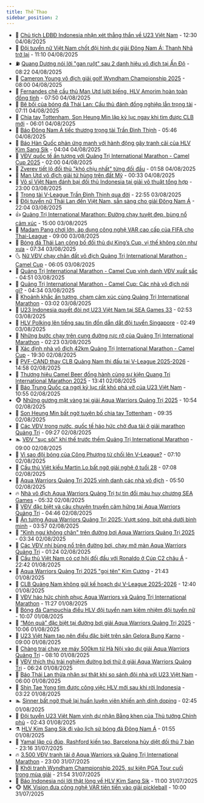 ```yaml
---
title: Thể Thao
sidebar_position: 2
---
```


<!-- dantri-the-thao:START -->
- 🎡 [Chủ tịch LĐBĐ Indonesia nhận xét thẳng thắn về U23 Việt Nam](https://dantri.com.vn/the-thao/chu-tich-ldbd-indonesia-nhan-xet-thang-than-ve-u23-viet-nam-20250804191430659.htm) - 12:30 04/08/2025
- 💯 [Đội tuyển nữ Việt Nam chốt đội hình dự giải Đông Nam Á: Thanh Nhã trở lại](https://dantri.com.vn/the-thao/doi-tuyen-nu-viet-nam-chot-doi-hinh-du-giai-dong-nam-a-thanh-nha-tro-lai-20250804174434066.htm) - 11:10 04/08/2025
- ⛽️ [Quang Dương nói lời &quot;gan ruột&quot; sau 2 danh hiệu vô địch tại Ấn Độ](https://dantri.com.vn/the-thao/quang-duong-noi-loi-gan-ruot-sau-2-danh-hieu-vo-dich-tai-an-do-20250804150643443.htm) - 08:22 04/08/2025
- 💃 [Cameron Young vô địch giải golf Wyndham Championship 2025](https://dantri.com.vn/the-thao/cameron-young-vo-dich-giai-golf-wyndham-championship-2025-20250804142321188.htm) - 08:00 04/08/2025
- 🌈 [Fernandes chê cầu thủ Man Utd lười biếng, HLV Amorim hoàn toàn đồng tình](https://dantri.com.vn/the-thao/fernandes-che-cau-thu-man-utd-luoi-bieng-hlv-amorim-hoan-toan-dong-tinh-20250804144833443.htm) - 07:50 04/08/2025
- 🦅 [Bê bối của bóng đá Thái Lan: Cầu thủ đánh đồng nghiệp lẫn trọng tài](https://dantri.com.vn/the-thao/be-boi-cua-bong-da-thai-lan-cau-thu-danh-dong-nghiep-lan-trong-tai-20250804115401389.htm) - 07:11 04/08/2025
- 🌝 [Chia tay Tottenham, Son Heung Min lập kỷ lục ngay khi tìm được CLB mới](https://dantri.com.vn/the-thao/chia-tay-tottenham-son-heung-min-lap-ky-luc-ngay-khi-tim-duoc-clb-moi-20250804124407958.htm) - 06:01 04/08/2025
- 🚀 [Báo Đông Nam Á tiếc thương trọng tài Trần Đình Thịnh](https://dantri.com.vn/the-thao/bao-dong-nam-a-tiec-thuong-trong-tai-tran-dinh-thinh-20250804122611264.htm) - 05:46 04/08/2025
- 🎉 [Báo Hàn Quốc phản ứng mạnh với hành động gây tranh cãi của HLV Kim Sang Sik](https://dantri.com.vn/the-thao/bao-han-quoc-phan-ung-manh-voi-hanh-dong-gay-tranh-cai-cua-hlv-kim-sang-sik-20250804105527874.htm) - 04:04 04/08/2025
- 📝 [VĐV quốc tế ấn tượng với Quảng Trị International Marathon - Camel Cup 2025](https://dantri.com.vn/the-thao/vdv-quoc-te-an-tuong-voi-quang-tri-international-marathon-camel-cup-2025-20250804052934800.htm) - 02:00 04/08/2025
- 🦄 [Zverev tiết lộ đối thủ &quot;khó chịu nhất&quot; từng đối đầu](https://dantri.com.vn/the-thao/zverev-tiet-lo-doi-thu-kho-chiu-nhat-tung-doi-dau-20250804085756227.htm) - 01:58 04/08/2025
- 🎉 [Man Utd vô địch giải tứ hùng trên đất Mỹ](https://dantri.com.vn/the-thao/man-utd-vo-dich-giai-tu-hung-tren-dat-my-20250804073221447.htm) - 00:33 04/08/2025
- 💼 [Võ sĩ Việt Nam đánh bại đối thủ Indonesia tại giải võ thuật tổng hợp](https://dantri.com.vn/the-thao/vo-si-viet-nam-danh-bai-doi-thu-indonesia-tai-giai-vo-thuat-tong-hop-20250804004355367.htm) - 23:00 03/08/2025
- 🤡 [Trọng tài  V-League Trần Đình Thịnh qua đời](https://dantri.com.vn/the-thao/trong-tai-v-league-tran-dinh-thinh-qua-doi-20250804064944540.htm) - 22:55 03/08/2025
- 🦆 [Đội tuyển nữ Thái Lan đến Việt Nam, sẵn sàng cho giải Đông Nam Á](https://dantri.com.vn/the-thao/doi-tuyen-nu-thai-lan-den-viet-nam-san-sang-cho-giai-dong-nam-a-20250803225600675.htm) - 22:04 03/08/2025
- 👍 [Quảng Trị International Marathon: Đường chạy tuyệt đẹp, bùng nổ cảm xúc](https://dantri.com.vn/the-thao/quang-tri-international-marathon-duong-chay-tuyet-dep-bung-no-cam-xuc-20250803214847650.htm) - 15:00 03/08/2025
- 💼 [Madam Pang chơi lớn, áp dụng công nghệ VAR cao cấp của FIFA cho Thai-League](https://dantri.com.vn/the-thao/madam-pang-choi-lon-ap-dung-cong-nghe-var-cao-cap-cua-fifa-cho-thai-league-20250803112401924.htm) - 09:00 03/08/2025
- 🦒 [Bóng đá Thái Lan công bố đối thủ dự King’s Cup, vị thế không còn như xưa](https://dantri.com.vn/the-thao/bong-da-thai-lan-cong-bo-doi-thu-du-kings-cup-vi-the-khong-con-nhu-xua-20250803114549532.htm) - 07:34 03/08/2025
- 🌜 [Nữ VĐV chạy chân đất vô địch Quảng Trị International Marathon - Camel Cup](https://dantri.com.vn/the-thao/nu-vdv-chay-chan-dat-vo-dich-quang-tri-international-marathon-camel-cup-20250803113256554.htm) - 06:05 03/08/2025
- 🦆 [Quảng Trị International Marathon - Camel Cup vinh danh VĐV xuất sắc](https://dantri.com.vn/the-thao/quang-tri-international-marathon-camel-cup-vinh-danh-vdv-xuat-sac-20250803114920754.htm) - 04:51 03/08/2025
- 💪 [Quảng Trị International Marathon - Camel Cup: Các nhà vô địch nói gì?](https://dantri.com.vn/the-thao/quang-tri-international-marathon-camel-cup-cac-nha-vo-dich-noi-gi-20250803113240500.htm) - 04:34 03/08/2025
- 🧠 [Khoảnh khắc ấn tượng, chạm cảm xúc cùng Quảng Trị International Marathon](https://dantri.com.vn/the-thao/khoanh-khac-an-tuong-cham-cam-xuc-cung-quang-tri-international-marathon-20250803094304678.htm) - 03:02 03/08/2025
- 🦄 [U23 Indonesia quyết đòi nợ U23 Việt Nam tại SEA Games 33](https://dantri.com.vn/the-thao/u23-indonesia-quyet-doi-no-u23-viet-nam-tai-sea-games-33-20250803094850994.htm) - 02:53 03/08/2025
- 🥸 [HLV Polking lên tiếng sau tin đồn dẫn dắt đội tuyển Singapore](https://dantri.com.vn/the-thao/hlv-polking-len-tieng-sau-tin-don-dan-dat-doi-tuyen-singapore-20250803094852011.htm) - 02:49 03/08/2025
- 🤠 [Những bước chạy trên cung đường rực rỡ của Quảng Trị International Marathon](https://dantri.com.vn/the-thao/nhung-buoc-chay-tren-cung-duong-ruc-ro-cua-quang-tri-international-marathon-20250803085623096.htm) - 02:23 03/08/2025
- 👺 [Xác định nhà vô địch 42km Quảng Trị International Marathon - Camel Cup](https://dantri.com.vn/the-thao/xac-dinh-nha-vo-dich-42km-quang-tri-international-marathon-camel-cup-20250802215052195.htm) - 19:30 02/08/2025
- 📝 [PVF-CAND thay CLB Quảng Nam thi đấu tại V-League 2025-2026](https://dantri.com.vn/the-thao/pvf-cand-thay-clb-quang-nam-thi-dau-tai-v-league-2025-2026-20250802195223578.htm) - 14:58 02/08/2025
- 🦆 [Thương hiệu Camel Beer đồng hành cùng sự kiện Quang Tri International Marathon 2025](https://dantri.com.vn/the-thao/thuong-hieu-camel-beer-dong-hanh-cung-su-kien-quang-tri-international-marathon-2025-20250802204130917.htm) - 13:41 02/08/2025
- 🥳 [Báo Trung Quốc ca ngợi kỷ lục rất khó phá vỡ của U23 Việt Nam](https://dantri.com.vn/the-thao/bao-trung-quoc-ca-ngoi-ky-luc-rat-kho-pha-vo-cua-u23-viet-nam-20250802141253550.htm) - 10:55 02/08/2025
- 🐵 [Những gương mặt vàng tại giải Aqua Warriors Quảng Trị 2025](https://dantri.com.vn/the-thao/nhung-guong-mat-vang-tai-giai-aqua-warriors-quang-tri-2025-20250802172031149.htm) - 10:54 02/08/2025
- 🤩 [Son Heung Min bất ngờ tuyên bố chia tay Tottenham](https://dantri.com.vn/the-thao/son-heung-min-bat-ngo-tuyen-bo-chia-tay-tottenham-20250802143515141.htm) - 09:35 02/08/2025
- 🤠 [Các VĐV trong nước, quốc tế háo hức chờ đua tài ở giải marathon Quảng Trị](https://dantri.com.vn/the-thao/cac-vdv-trong-nuoc-quoc-te-hao-huc-cho-dua-tai-o-giai-marathon-quang-tri-20250802155759214.htm) - 09:27 02/08/2025
- 🏊 [VĐV &quot;sục sôi&quot; khí thế trước thềm Quảng Trị International Marathon](https://dantri.com.vn/the-thao/vdv-suc-soi-khi-the-truoc-them-quang-tri-international-marathon-20250802153036549.htm) - 09:00 02/08/2025
- 🗽 [Vì sao đội bóng của Công Phượng từ chối lên V-League?](https://dantri.com.vn/the-thao/vi-sao-doi-bong-cua-cong-phuong-tu-choi-len-v-league-20250802141422781.htm) - 07:10 02/08/2025
- 🚀 [Cầu thủ Việt kiều Martin Lo bất ngờ giải nghệ ở tuổi 28](https://dantri.com.vn/the-thao/cau-thu-viet-kieu-martin-lo-bat-ngo-giai-nghe-o-tuoi-28-20250802140751841.htm) - 07:08 02/08/2025
- 🎉 [Aqua Warriors Quảng Trị 2025 vinh danh các nhà vô địch](https://dantri.com.vn/the-thao/aqua-warriors-quang-tri-2025-vinh-danh-cac-nha-vo-dich-20250802124839416.htm) - 05:50 02/08/2025
- 🔥 [Nhà vô địch Aqua Warriors Quảng Trị tự tin đổi màu huy chương SEA Games](https://dantri.com.vn/the-thao/nha-vo-dich-aqua-warriors-quang-tri-tu-tin-doi-mau-huy-chuong-sea-games-20250802123159045.htm) - 05:32 02/08/2025
- 🎉 [VĐV đặc biệt và câu chuyện truyền cảm hứng tại Aqua Warriors Quảng Trị](https://dantri.com.vn/the-thao/vdv-dac-biet-va-cau-chuyen-truyen-cam-hung-tai-aqua-warriors-quang-tri-20250802114405189.htm) - 04:46 02/08/2025
- 🎡 [Ấn tượng Aqua Warriors Quảng Trị 2025: Vượt sóng, bứt phá dưới bình minh](https://dantri.com.vn/the-thao/an-tuong-aqua-warriors-quang-tri-2025-vuot-song-but-pha-duoi-binh-minh-20250802100903956.htm) - 03:57 02/08/2025
- 🐻 [&quot;Kình ngư không chân&quot; trên đường bơi Aqua Warriors Quảng Trị 2025](https://dantri.com.vn/the-thao/kinh-ngu-khong-chan-tren-duong-boi-aqua-warriors-quang-tri-2025-20250802101203865.htm) - 03:34 02/08/2025
- 🌊 [Các VĐV nhí bùng nổ trên đường bơi, chạy mở màn Aqua Warriors Quảng Trị](https://dantri.com.vn/the-thao/cac-vdv-nhi-bung-no-tren-duong-boi-chay-mo-man-aqua-warriors-quang-tri-20250802082159797.htm) - 01:24 02/08/2025
- 💃 [Cầu thủ Việt Nam có cơ hội đối đầu với Ronaldo ở Cúp C2 châu Á](https://dantri.com.vn/the-thao/cau-thu-viet-nam-co-co-hoi-doi-dau-voi-ronaldo-o-cup-c2-chau-a-20250802003142489.htm) - 22:42 01/08/2025
- 🤔 [Aqua Warriors Quảng Trị 2025 &quot;gọi tên&quot; Kim Cương](https://dantri.com.vn/the-thao/aqua-warriors-quang-tri-2025-goi-ten-kim-cuong-20250802044326503.htm) - 21:43 01/08/2025
- 🤭 [CLB Quảng Nam không gửi kế hoạch dự V-League 2025-2026](https://dantri.com.vn/the-thao/clb-quang-nam-khong-gui-ke-hoach-du-v-league-2025-2026-20250801193612190.htm) - 12:40 01/08/2025
- 👹 [VĐV háo hức chinh phục Aqua Warriors và Quảng Trị International Marathon](https://dantri.com.vn/the-thao/vdv-hao-huc-chinh-phuc-aqua-warriors-va-quang-tri-international-marathon-20250801180205298.htm) - 11:27 01/08/2025
- 🗽 [Bóng đá Campuchia điều HLV đội tuyển nam kiêm nhiệm đội tuyển nữ](https://dantri.com.vn/the-thao/bong-da-campuchia-dieu-hlv-doi-tuyen-nam-kiem-nhiem-doi-tuyen-nu-20250801142144325.htm) - 10:07 01/08/2025
- 🥳 [“Món quà” đặc biệt tại đường bơi giải Aqua Warriors Quảng Trị 2025](https://dantri.com.vn/the-thao/mon-qua-dac-biet-tai-duong-boi-giai-aqua-warriors-quang-tri-2025-20250801162805081.htm) - 10:06 01/08/2025
- 💃 [U23 Việt Nam tạo nên điều đặc biệt trên sân Gelora Bung Karno](https://dantri.com.vn/the-thao/u23-viet-nam-tao-nen-dieu-dac-biet-tren-san-gelora-bung-karno-20250801115311166.htm) - 09:00 01/08/2025
- 🧰 [Chàng trai chạy xe máy 500km từ Hà Nội vào dự giải Aqua Warriors Quảng Trị](https://dantri.com.vn/the-thao/chang-trai-chay-xe-may-500km-tu-ha-noi-vao-du-giai-aqua-warriors-quang-tri-20250801144605860.htm) - 08:10 01/08/2025
- 💪 [VĐV thích thú trải nghiệm đường bơi thử ở giải Aqua Warriors Quảng Trị](https://dantri.com.vn/the-thao/vdv-thich-thu-trai-nghiem-duong-boi-thu-o-giai-aqua-warriors-quang-tri-20250801132424318.htm) - 06:24 01/08/2025
- 🚀 [Báo Thái Lan thừa nhận sự thật khi so sánh đội nhà với U23 Việt Nam](https://dantri.com.vn/the-thao/bao-thai-lan-thua-nhan-su-that-khi-so-sanh-doi-nha-voi-u23-viet-nam-20250801095227279.htm) - 06:00 01/08/2025
- 🤠 [Shin Tae Yong tìm được công việc HLV mới sau khi rời Indonesia](https://dantri.com.vn/the-thao/shin-tae-yong-tim-duoc-cong-viec-hlv-moi-sau-khi-roi-indonesia-20250801102220268.htm) - 03:22 01/08/2025
- 🏊 [Sinner bất ngờ thuê lại huấn luyện viên khiến anh dính doping](https://dantri.com.vn/the-thao/sinner-bat-ngo-thue-lai-huan-luyen-vien-khien-anh-dinh-doping-20250801094425250.htm) - 02:45 01/08/2025
- 🦄 [Đội tuyển U23 Việt Nam vinh dự nhận Bằng khen của Thủ tướng Chính phủ](https://dantri.com.vn/the-thao/doi-tuyen-u23-viet-nam-vinh-du-nhan-bang-khen-cua-thu-tuong-chinh-phu-20250801131738895.htm) - 02:43 01/08/2025
- ⚗️ [HLV Kim Sang Sik đi vào lịch sử bóng đá Đông Nam Á](https://dantri.com.vn/the-thao/hlv-kim-sang-sik-di-vao-lich-su-bong-da-dong-nam-a-20250801083101303.htm) - 01:55 01/08/2025
- 🥷 [Yamal lập cú đúp, Rashford kiến tạo, Barcelona hủy diệt đối thủ 7 bàn](https://dantri.com.vn/the-thao/yamal-lap-cu-dup-rashford-kien-tao-barcelona-huy-diet-doi-thu-7-ban-20250801061636422.htm) - 23:16 31/07/2025
- 🔥 [3.500 VĐV tranh tài ở Aqua Warriors và Quảng Trị International Marathon](https://dantri.com.vn/the-thao/3500-vdv-tranh-tai-o-aqua-warriors-va-quang-tri-international-marathon-20250731125906845.htm) - 23:00 31/07/2025
- 🦅 [Khởi tranh Wyndham Championship 2025, sự kiện PGA Tour cuối trong mùa giải](https://dantri.com.vn/the-thao/khoi-tranh-wyndham-championship-2025-su-kien-pga-tour-cuoi-trong-mua-giai-20250731223303756.htm) - 21:54 31/07/2025
- 🌝 [Báo Indonesia nói lời thật lòng về HLV Kim Sang Sik](https://dantri.com.vn/the-thao/bao-indonesia-noi-loi-that-long-ve-hlv-kim-sang-sik-20250731175447680.htm) - 11:00 31/07/2025
- 🐵 [MK Vision đưa công nghệ VAR tiên tiến vào giải pickleball](https://dantri.com.vn/the-thao/mk-vision-dua-cong-nghe-var-tien-tien-vao-giai-pickleball-20250731163844169.htm) - 10:00 31/07/2025<!-- dantri-the-thao:END -->
